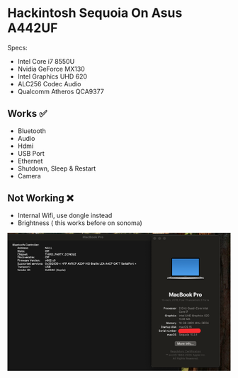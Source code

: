 # Hackintosh Sequoia On Asus A442UF

Specs:
- Intel Core i7 8550U
- Nvidia GeForce MX130
- Intel Graphics UHD 620
- ALC256 Codec Audio
- Qualcomm Atheros QCA9377

## Works ✅

- Bluetooth
- Audio
- Hdmi
- USB Port
- Ethernet
- Shutdown, Sleep & Restart
- Camera

## Not Working ❌
- Internal Wifi, use dongle instead
- Brightness ( this works before on sonoma)


![sequoia 15.3.1](./sequoia.png)